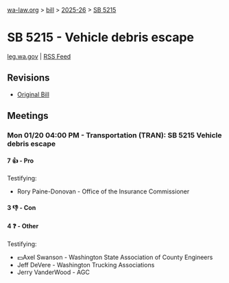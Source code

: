 [wa-law.org](/) > [bill](/bill/) > [2025-26](/bill/2025-26/) > [SB 5215](/bill/2025-26/sb/5215/)

# SB 5215 - Vehicle debris escape
[leg.wa.gov](https://app.leg.wa.gov/billsummary?BillNumber=5215&Year=2025&Initiative=false) | [RSS Feed](./rss.xml)

## Revisions
* [Original Bill](1/)

## Meetings
### Mon 01/20 04:00 PM - Transportation (TRAN): SB 5215 Vehicle debris escape
#### 7 👍 - Pro
Testifying:
* Rory Paine-Donovan - Office of the Insurance Commissioner

#### 3 👎 - Con

#### 4 ❓ - Other
Testifying:
* 💵Axel Swanson - Washington State Association of County Engineers
* Jeff DeVere - Washington Trucking Associations
* Jerry VanderWood - AGC
